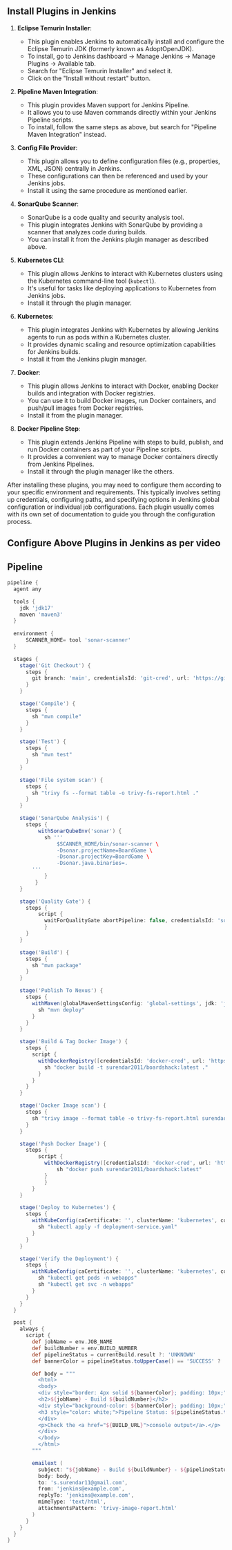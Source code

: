 ## Install Plugins in Jenkins

1. **Eclipse Temurin Installer**:
   - This plugin enables Jenkins to automatically install and configure the Eclipse Temurin JDK (formerly known as AdoptOpenJDK).
   - To install, go to Jenkins dashboard -> Manage Jenkins -> Manage Plugins -> Available tab.
   - Search for "Eclipse Temurin Installer" and select it.
   - Click on the "Install without restart" button.

2. **Pipeline Maven Integration**:
   - This plugin provides Maven support for Jenkins Pipeline.
   - It allows you to use Maven commands directly within your Jenkins Pipeline scripts.
   - To install, follow the same steps as above, but search for "Pipeline Maven Integration" instead.

3. **Config File Provider**:
   - This plugin allows you to define configuration files (e.g., properties, XML, JSON) centrally in Jenkins.
   - These configurations can then be referenced and used by your Jenkins jobs.
   - Install it using the same procedure as mentioned earlier.

4. **SonarQube Scanner**:
   - SonarQube is a code quality and security analysis tool.
   - This plugin integrates Jenkins with SonarQube by providing a scanner that analyzes code during builds.
   - You can install it from the Jenkins plugin manager as described above.

5. **Kubernetes CLI**:
   - This plugin allows Jenkins to interact with Kubernetes clusters using the Kubernetes command-line tool (`kubectl`).
   - It's useful for tasks like deploying applications to Kubernetes from Jenkins jobs.
   - Install it through the plugin manager.

6. **Kubernetes**:
   - This plugin integrates Jenkins with Kubernetes by allowing Jenkins agents to run as pods within a Kubernetes cluster.
   - It provides dynamic scaling and resource optimization capabilities for Jenkins builds.
   - Install it from the Jenkins plugin manager.

7. **Docker**:
   - This plugin allows Jenkins to interact with Docker, enabling Docker builds and integration with Docker registries.
   - You can use it to build Docker images, run Docker containers, and push/pull images from Docker registries.
   - Install it from the plugin manager.

8. **Docker Pipeline Step**:
   - This plugin extends Jenkins Pipeline with steps to build, publish, and run Docker containers as part of your Pipeline scripts.
   - It provides a convenient way to manage Docker containers directly from Jenkins Pipelines.
   - Install it through the plugin manager like the others.

After installing these plugins, you may need to configure them according to your specific environment and requirements. This typically involves setting up credentials, configuring paths, and specifying options in Jenkins global configuration or individual job configurations. Each plugin usually comes with its own set of documentation to guide you through the configuration process.

## Configure Above Plugins in Jenkins as per video

## Pipeline 

```groovy
pipeline {
  agent any

  tools {
    jdk 'jdk17'
    maven 'maven3'
  }
  
  environment {
      SCANNER_HOME= tool 'sonar-scanner'
  }

  stages {
    stage('Git Checkout') {
      steps {
        git branch: 'main', credentialsId: 'git-cred', url: 'https://github.com/surendar2011/Boardgame.git'
      }
    }

    stage('Compile') {
      steps {
        sh "mvn compile"
      }
    }

    stage('Test') {
      steps {
        sh "mvn test"
      }
    }

    stage('File system scan') {
      steps {
        sh "trivy fs --format table -o trivy-fs-report.html ."
      }
    }

    stage('SonarQube Analysis') {
      steps {
          withSonarQubeEnv('sonar') {
            sh '''
                $SCANNER_HOME/bin/sonar-scanner \
                -Dsonar.projectName=BoardGame \
                -Dsonar.projectKey=BoardGame \
                -Dsonar.java.binaries=.
        '''
            }
         }
    }

    stage('Quality Gate') {
      steps {
          script {
            waitForQualityGate abortPipeline: false, credentialsId: 'sonar-token'
            }
      }    
    }

    stage('Build') {
      steps {
        sh "mvn package"
      }
    }

    stage('Publish To Nexus') {
      steps {
        withMaven(globalMavenSettingsConfig: 'global-settings', jdk: 'jdk17', maven: 'maven3', mavenSettingsConfig: '', traceability: true) {
          sh "mvn deploy"
        }
      }
    }

    stage('Build & Tag Docker Image') {
      steps {
        script {
          withDockerRegistry([credentialsId: 'docker-cred', url: 'https://index.docker.io/v1/']) {
            sh "docker build -t surendar2011/boardshack:latest ."
          }
        }
      }
    }

    stage('Docker Image scan') {
      steps {
        sh "trivy image --format table -o trivy-fs-report.html surendar2011/boardshack:latest"
      }
    }

    stage('Push Docker Image') {
      steps {
          script {
            withDockerRegistry([credentialsId: 'docker-cred', url: 'https://index.docker.io/v1/']) {
                sh "docker push surendar2011/boardshack:latest"
            }
            }
        }
    }

    stage('Deploy to Kubernetes') {
      steps {
        withKubeConfig(caCertificate: '', clusterName: 'kubernetes', contextName: '', credentialsId: 'k8-cred', namespace: 'webapps', restrictKubeConfigAccess: false, serverUrl: 'https://172.31.45.49:6443') {
          sh "kubectl apply -f deployment-service.yaml"
        }
      }
    }

    stage('Verify the Deployment') {
      steps {
        withKubeConfig(caCertificate: '', clusterName: 'kubernetes', contextName: '', credentialsId: 'k8-cred', namespace: 'webapps', restrictKubeConfigAccess: false, serverUrl: 'https://172.31.45.49:6443') {
          sh "kubectl get pods -n webapps"
          sh "kubectl get svc -n webapps"
        }
      }
    }
  }

  post {
    always {
      script {
        def jobName = env.JOB_NAME
        def buildNumber = env.BUILD_NUMBER
        def pipelineStatus = currentBuild.result ?: 'UNKNOWN'
        def bannerColor = pipelineStatus.toUpperCase() == 'SUCCESS' ? 'green' : 'red'

        def body = """
          <html>
          <body>
          <div style="border: 4px solid ${bannerColor}; padding: 10px;">
          <h2>${jobName} - Build ${buildNumber}</h2>
          <div style="background-color: ${bannerColor}; padding: 10px;">
          <h3 style="color: white;">Pipeline Status: ${pipelineStatus.toUpperCase()}</h3>
          </div>
          <p>Check the <a href="${BUILD_URL}">console output</a>.</p>
          </div>
          </body>
          </html>
        """

        emailext (
          subject: "${jobName} - Build ${buildNumber} - ${pipelineStatus.toUpperCase()}",
          body: body,
          to: 's.surendar11@gmail.com',
          from: 'jenkins@example.com',
          replyTo: 'jenkins@example.com',
          mimeType: 'text/html',
          attachmentsPattern: 'trivy-image-report.html'
        )
      }
    }
  }
}
```
